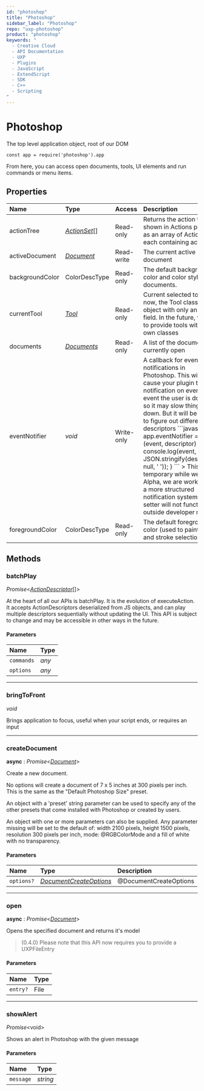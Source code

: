 ```yaml
---
id: "photoshop"
title: "Photoshop"
sidebar_label: "Photoshop"
repo: "uxp-photoshop"
product: "photoshop"
keywords: "
  - Creative Cloud
  - API Documentation
  - UXP
  - Plugins
  - JavaScript
  - ExtendScript
  - SDK
  - C++
  - Scripting
"
---
```


# Photoshop

The top level application object, root of our DOM

```
const app = require('photoshop').app
```

From here, you can access open documents, tools, UI elements and run commands or menu items.

## Properties

| Name | Type | Access | Description |
| :------ | :------ | :------ | :------ |
| actionTree | [*ActionSet*](/ps_reference/classes/actionset/)[] | Read-only | Returns the action tree shown in Actions panel, as an array of ActionSets, each containing actions |
| activeDocument | [*Document*](/ps_reference/classes/document/) | Read-write | The current active document |
| backgroundColor | ColorDescType | Read-only | The default background color and color style for documents. |
| currentTool | [*Tool*](/ps_reference/objects/tool/) | Read-only | Current selected tool. For now, the Tool class is an object with only an &#x60;id&#x60; field. In the future, we aim to provide tools with their own classes |
| documents | [*Documents*](/ps_reference/classes/documents/) | Read-only | A list of the documents currently open |
| eventNotifier | *void* | Write-only | A callback for event notifications in Photoshop. This will cause your plugin to get a notification on every event the user is doing, so it may slow things down. But it will be helpful to figure out different descriptors  &#x60;&#x60;&#x60;javascript app.eventNotifier &#x3D; (event, descriptor) &#x3D;&gt; {    console.log(event, JSON.stringify(descriptor, null, &#x27; &#x27;)); } &#x60;&#x60;&#x60;  &gt; This is temporary while we are in Alpha, we are working on a more structured notification system &gt; This setter will not function outside developer mode |
| foregroundColor | ColorDescType | Read-only | The default foreground color (used to paint, fill, and stroke selections) |

## Methods

### batchPlay

*Promise*<[*ActionDescriptor*](/ps_reference/interfaces/actiondescriptor/)[]\>

At the heart of all our APIs is batchPlay. It is the evolution of executeAction. It accepts
ActionDescriptors deserialized from JS objects, and can play multiple descriptors sequentially
without updating the UI. This API is subject to change and may be accessible in other ways in the future.

#### Parameters

| Name | Type |
| :------ | :------ |
| `commands` | *any* |
| `options` | *any* |

___

### bringToFront

*void*

Brings application to focus, useful when your script ends, or requires an input

___

### createDocument

**async** : *Promise*<[*Document*](/ps_reference/classes/document/)\>

Create a new document.

No options will create a document of 7 x 5 inches at 300 pixels per inch.
This is the same as the "Default Photoshop Size" preset.

An object with a 'preset' string parameter can be used to specify any of
the other presets that come installed with Photoshop or created by users.

An object with one or more parameters can also be supplied. Any parameter
missing will be set to the default of: width 2100 pixels, height 1500 pixels,
resolution 300 pixels per inch, mode: @RGBColorMode and a fill of white with
no transparency.

#### Parameters

| Name | Type | Description |
| :------ | :------ | :------ |
| `options?` | [*DocumentCreateOptions*](/ps_reference/objects/documentcreateoptions/) | @DocumentCreateOptions |

___

### open

**async** : *Promise*<[*Document*](/ps_reference/classes/document/)\>

Opens the specified document and returns it's model

> (0.4.0) Please note that this API now requires you to provide a UXPFileEntry

#### Parameters

| Name | Type |
| :------ | :------ |
| `entry?` | File |

___

### showAlert

*Promise*<void\>

Shows an alert in Photoshop with the given message

#### Parameters

| Name | Type |
| :------ | :------ |
| `message` | *string* |
